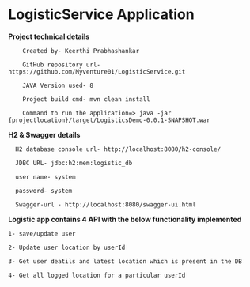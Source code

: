 # LogisticService Application

 **Project technical details**
    
        Created by- Keerthi Prabhashankar
        
        GitHub repository url- https://github.com/Myventure01/LogisticService.git

        JAVA Version used- 8

        Project build cmd- mvn clean install

        Command to run the application=> java -jar {projectlocation}/target/LogisticsDemo-0.0.1-SNAPSHOT.war
        
**H2 & Swagger details**

      H2 database console url- http://localhost:8080/h2-console/

      JDBC URL- jdbc:h2:mem:logistic_db

      user name- system

      password- system

      Swagger-url - http://localhost:8080/swagger-ui.html

**Logistic app contains 4 API with the below functionality implemented**

    1- save/update user

    2- Update user location by userId

    3- Get user deatils and latest location which is present in the DB

    4- Get all logged location for a particular userId




